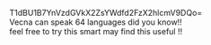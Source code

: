 T1dBU1B7YnVzdGVkX2ZsYWdfd2FzX2hlcmV9DQo=
<br>
Vecna can speak 64 languages did you know!!
<br>
feel free to try this smart may find this useful !!
